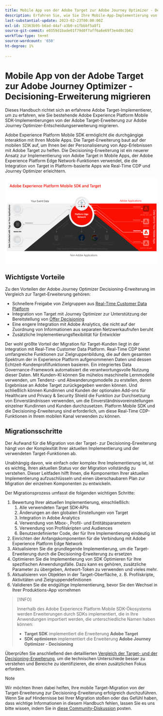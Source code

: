 ```yaml
---
title: Mobile App von der Adobe Target zur Adobe Journey Optimizer - Decisioning-Erweiterung migrieren
description: Erfahren Sie, wie Sie Ihre Mobile-App-Implementierung von der Adobe Target zur Adobe Journey Optimizer - Decisioning-Erweiterung migrieren.
last-substantial-update: 2023-02-23T00:00:00Z
exl-id: 32363b95-b6ad-44af-a3b0-e1fbbbf5a8f1
source-git-commit: e0359d1bade01f79d0f7aff6a6e69f3e4d0c3b62
workflow-type: tm+mt
source-wordcount: '650'
ht-degree: 1%

---
```


# Mobile App von der Adobe Target zur Adobe Journey Optimizer - Decisioning-Erweiterung migrieren

Dieses Handbuch richtet sich an erfahrene Adobe Target-Implementierer, um zu erfahren, wie Sie bestehende Adobe Experience Platform Mobile SDK-Implementierungen von der Adobe Target-Erweiterung zur Adobe Journey Optimizer-Entscheidungserweiterung migrieren.

Adobe Experience Platform Mobile SDK ermöglicht die durchgängige Interaktion mit Ihren Mobile Apps. Die Target-Erweiterung baut auf der mobilen SDK auf, um Ihnen bei der Personalisierung von App-Erlebnissen mit Adobe Target zu helfen. Die Decisioning-Erweiterung ist ein neuerer Ansatz zur Implementierung von Adobe Target in Mobile Apps, der Adobe Experience Platform Edge Network-Funktionen verwendet, die die Integration von Target in Platform-basierte Apps wie Real-Time CDP und Journey Optimizer erleichtern.

![Abbildung der Verbindung von Mobile SDK mit Target über Edge Network mit der Decisioning-Erweiterung](assets/datacollection.png)

## Wichtigste Vorteile

Zu den Vorteilen der Adobe Journey Optimizer Decisioning-Erweiterung im Vergleich zur Target-Erweiterung gehören:

* Schnellere Freigabe von Zielgruppen aus [Real-Time Customer Data Platform](https://experienceleague.adobe.com/de/docs/platform-learn/tutorials/destinations/target/next-hit-personalization)
* Integration von Target mit Journey Optimizer zur Unterstützung der Bereitstellung von [Offer Decisioning](https://experienceleague.adobe.com/de/docs/target/using/integrate/ajo/offer-decision)
* Eine engere Integration mit Adobe Analytics, die nicht auf der Zuordnung von Informationen aus separaten Netzwerkaufrufen beruht
* Zusätzliche Implementierungsflexibilität für Entwickler

Der wohl größte Vorteil der Migration für Target-Kunden liegt in der Integration mit Real-Time Customer Data Platform. Real-Time CDP bietet umfangreiche Funktionen zur Zielgruppenbildung, die auf dem gesamten Spektrum der in Experience Platform aufgenommenen Daten und dessen Echtzeit-Kundenprofilfunktionen basieren. Ein integriertes Data Governance-Framework automatisiert die verantwortungsvolle Nutzung dieser Daten. Mit Kunden-KI können Sie mühelos maschinelle Lernmodelle verwenden, um Tendenz- und Abwanderungsmodelle zu erstellen, deren Ergebnisse an Adobe Target zurückgegeben werden können. Und schließlich können Kundinnen und Kunden der optionalen Add-ons für Healthcare und Privacy &amp; Security Shield die Funktion zur Durchsetzung von Einverständnissen verwenden, um die Einverständnisvoreinstellungen einzelner Kundinnen und Kunden durchzusetzen. Platform Mobile SDK und die Decisioning-Erweiterung sind erforderlich, um diese Real-Time CDP-Funktionen in Ihrem mobilen Kanal verwenden zu können.

## Migrationsschritte

Der Aufwand für die Migration von der Target- zur Decisioning-Erweiterung hängt von der Komplexität Ihrer aktuellen Implementierung und der verwendeten Target-Funktionen ab.

Unabhängig davon, wie einfach oder komplex Ihre Implementierung ist, ist es wichtig, Ihren aktuellen Status vor der Migration vollständig zu verstehen. Dieser Leitfaden hilft Ihnen, die Komponenten Ihrer aktuellen Implementierung aufzuschlüsseln und einen überschaubaren Plan zur Migration der einzelnen Komponenten zu entwickeln.

Der Migrationsprozess umfasst die folgenden wichtigen Schritte:

1. Bewertung Ihrer aktuellen Implementierung, einschließlich:
   1. Alle verwendeten Target SDK-APIs
   1. Änderungen an den globalen Einstellungen von Target
   1. Integration in Adobe Analytics
   1. Verwendung von Mbox-, Profil- und Entitätsparametern
   1. Verwendung von Profilskripten und Audiences
   1. Benutzerdefinierter Code, der für Ihre Implementierung eindeutig ist
1. Einrichten der Anfangskomponenten für die Verbindung mit Adobe Experience Platform Edge Network
1. Aktualisieren Sie die grundlegende Implementierung, um die Target-Erweiterung durch die Decisioning-Erweiterung zu ersetzen
1. Optimieren Sie die Implementierung von SDK Optimieren für Ihre spezifischen Anwendungsfälle. Dazu kann es gehören, zusätzliche Parameter zu übergeben, Antwort-Token zu verwenden und vieles mehr.
1. Aktualisieren von Objekten in der Target-Oberfläche, z. B. Profilskripte, Aktivitäten und Zielgruppendefinitionen
1. Validieren Sie die endgültige Implementierung, bevor Sie den Wechsel in Ihrer Produktions-App vornehmen


>[!INFO]
>
>Innerhalb des Adobe Experience Platform Mobile SDK-Ökosystems werden Erweiterungen durch SDKs implementiert, die in Ihre Anwendungen importiert werden, die unterschiedliche Namen haben können:
>
> * **Target SDK** implementiert die Erweiterung **Adobe Target**
> * **SDK optimieren** implementiert die Erweiterung **Adobe Journey Optimizer - Decisioning**

Überprüfen Sie anschließend den detaillierten [Vergleich der Target- und der Decisioning-Erweiterung](comparison.md), um die technischen Unterschiede besser zu verstehen und Bereiche zu identifizieren, die einen zusätzlichen Fokus erfordern.

>[!NOTE]
>
>Wir möchten Ihnen dabei helfen, Ihre mobile Target-Migration von der Target-Erweiterung zur Decisioning-Erweiterung erfolgreich durchzuführen. Wenn Sie auf Hindernisse bei Ihrer Migration stoßen oder das Gefühl haben, dass wichtige Informationen in diesem Handbuch fehlen, lassen Sie es uns bitte wissen, indem Sie in [diese Community-Diskussion](https://experienceleaguecommunities.adobe.com/t5/adobe-experience-platform-data/tutorial-discussion-migrate-adobe-target-to-mobile-sdk-on-edge/m-p/747484?profile.language=de#M625) posten.
